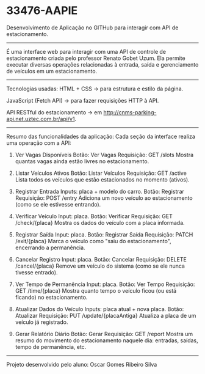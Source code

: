 # 33476-AAPIE
Desenvolvimento de Aplicação no GITHub para interagir com API de estacionamento.

--------------------------------------------------------------------------------------------------------

É uma interface web para interagir com uma API de controle de estacionamento criada pelo professor Renato Gobet Uzum. Ela permite executar diversas operações relacionadas à entrada, saída e gerenciamento de veículos em um estacionamento.

--------------------------------------------------------------------------------------------------------

Tecnologias usadas:
HTML + CSS → para estrutura e estilo da página.

JavaScript (Fetch API) → para fazer requisições HTTP à API.

API RESTful do estacionamento → em http://cnms-parking-api.net.uztec.com.br/api/v1.

--------------------------------------------------------------------------------------------------------

Resumo das funcionalidades da aplicação:
Cada seção da interface realiza uma operação com a API:

1. Ver Vagas Disponíveis
Botão: Ver Vagas
Requisição: GET /slots
Mostra quantas vagas ainda estão livres no estacionamento.

2. Listar Veículos Ativos
Botão: Listar Veículos
Requisição: GET /active
Lista todos os veículos que estão estacionados no momento (ativos).

3. Registrar Entrada
Inputs: placa + modelo do carro.
Botão: Registrar
Requisição: POST /entry
Adiciona um novo veículo ao estacionamento (como se ele estivesse entrando).

4. Verificar Veículo
Input: placa.
Botão: Verificar
Requisição: GET /check/{placa}
Mostra os dados do veículo com a placa informada.

5. Registrar Saída
Input: placa.
Botão: Registrar Saída
Requisição: PATCH /exit/{placa}
Marca o veículo como "saiu do estacionamento", encerrando a permanência.

6. Cancelar Registro
Input: placa.
Botão: Cancelar
Requisição: DELETE /cancel/{placa}
Remove um veículo do sistema (como se ele nunca tivesse entrado).

7. Ver Tempo de Permanência
Input: placa.
Botão: Ver Tempo
Requisição: GET /time/{placa}
Mostra quanto tempo o veículo ficou (ou está ficando) no estacionamento.

8. Atualizar Dados do Veículo
Inputs: placa atual + nova placa.
Botão: Atualizar
Requisição: PUT /update/{placaAntiga}
Atualiza a placa de um veículo já registrado.

9. Gerar Relatório Diário
Botão: Gerar
Requisição: GET /report
Mostra um resumo do movimento do estacionamento naquele dia: entradas, saídas, tempo de permanência, etc.

--------------------------------------------------------------------------------------------------------

Projeto desenvolvido pelo aluno: Oscar Gomes Ribeiro Silva